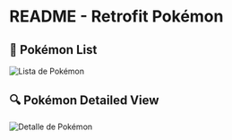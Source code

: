 # README - Retrofit Pokémon

## 📜 Pokémon List  
![Lista de Pokémon](./pokemon_list.png)

## 🔍 Pokémon Detailed View  
![Detalle de Pokémon](./pokemon_detail.png)
